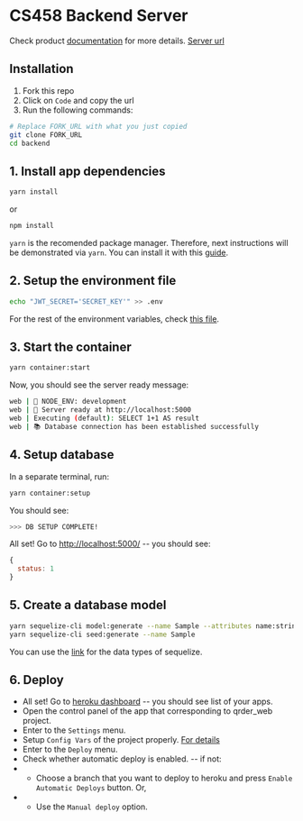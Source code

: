 # CS458 Backend Server

Check product [documentation](ENDPOINTS.md) for more details. [Server url](https://cs458-backend.herokuapp.com)

## Installation

1. Fork this repo
2. Click on ``Code`` and copy the url
3. Run the following commands:

```bash
# Replace FORK_URL with what you just copied
git clone FORK_URL
cd backend
```

## 1. Install app dependencies
```bash
yarn install
```
or
```bash
npm install
```

``yarn`` is the recomended package manager. Therefore, next instructions will be demonstrated via ``yarn``. You can install it with this [guide](https://yarnpkg.com/getting-started/install).

## 2. Setup the environment file
```bash
echo "JWT_SECRET='SECRET_KEY'" >> .env
```
For the rest of the environment variables, check [this file](CONFIG_VARS.md).

## 3. Start the container
```bash
yarn container:start
```
Now, you should see the server ready message:
```bash
web | 🔷 NODE_ENV: development
web | 🚀 Server ready at http://localhost:5000
web | Executing (default): SELECT 1+1 AS result
web | 📚 Database connection has been established successfully
```

## 4. Setup database
In a separate terminal, run:
```bash
yarn container:setup
```
You should see:
```bash
>>> DB SETUP COMPLETE!
```
All set! Go to [http://localhost:5000/](http://localhost:5000/) -- you should see:
```js
{
  status: 1
}
```

## 5. Create a database model
```bash
yarn sequelize-cli model:generate --name Sample --attributes name:string,surname:string,email:string
yarn sequelize-cli seed:generate --name Sample
```
You can use the [link](https://sequelize.org/v5/manual/data-types.html) for the data types of sequelize.

## 6. Deploy
* All set! Go to [heroku dashboard](https://dashboard.heroku.com) -- you should see list of your apps.
* Open the control panel of the app that corresponding to qrder_web project.
* Enter to the `Settings` menu.
* Setup `Config Vars` of the project properly. [For details](CONFIG_VARS.md)
* Enter to the `Deploy` menu.
* Check whether automatic deploy is enabled. -- if not:
* * Choose a branch that you want to deploy to heroku and press `Enable Automatic Deploys` button. Or,
* * Use the `Manual deploy` option.
